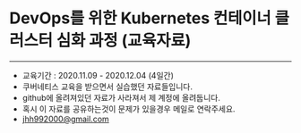 # DevOps를 위한 Kubernetes 컨테이너 클러스터 심화 과정 (교육자료)
---
- 교육기간 : 2020.11.09 - 2020.12.04 (4일간)
- 쿠버네티스 교육을 받으면서 실습했던 자료들입니다.
- github에 올려져있던 자료가 사라져서 제 계정에 올려둡니다.  
- 혹시 이 자료를 공유하는것이 문제가 있을경우 메일로 연락주세요. 
- jhh992000@gmail.com
